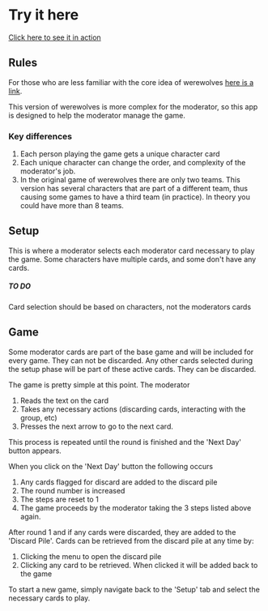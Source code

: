 # Try it here
[Click here to see it in action](https://seanconnole.com/werewolves/setup)

## Rules
For those who are less familiar with the core idea of werewolves [here is a link](https://www.playwerewolf.co/rules).

This version of werewolves is more complex for the moderator, so this app is designed to help the moderator manage the game. 

### Key differences

1. Each person playing the game gets a unique character card
2. Each unique character can change the order, and complexity of the moderator's job. 
3. In the original game of werewolves there are only two teams. This version has several characters that are part of a different team, thus causing some games to have a third team (in practice). In theory you could have more than 8 teams. 

## Setup
This is where a moderator selects each moderator card necessary to play the game. Some characters have multiple cards, and some don't have any cards. 

##### TO DO
Card selection should be based on characters, not the moderators cards

## Game
Some moderator cards are part of the base game and will be included for every game. They can not be discarded. 
Any other cards selected during the setup phase will be part of these active cards. They can be discarded. 

The game is pretty simple at this point. The moderator 
1. Reads the text on the card 
2. Takes any necessary actions (discarding cards, interacting with the group, etc)
3. Presses the next arrow to go to the next card. 

This process is repeated until the round is finished and the 'Next Day' button appears. 

When you click on the 'Next Day' button the following occurs

1. Any cards flagged for discard are added to the discard pile
2. The round number is increased
3. The steps are reset to 1
4. The game proceeds by the moderator taking the 3 steps listed above again. 

After round 1 and if any cards were discarded, they are added to the 'Discard Pile'. Cards can be retrieved from the discard pile at any time by:

1. Clicking the menu to open the discard pile
2. Clicking any card to be retrieved. When clicked it will be added back to the game

To start a new game, simply navigate back to the 'Setup' tab and select the necessary cards to play. 